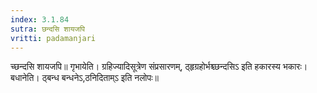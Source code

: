 ```yaml
---
index: 3.1.84
sutra: छन्दसि शायजपि
vritti: padamanjari
---
```


 च्छन्दसि शायजपि॥ गृभायेति। ग्रहिज्यादिसूत्रेण संप्रसारणम्, ठ्हृग्रहोर्भश्च्छन्दसिऽ इति हकारस्य भकारः। बधानेति। ठ्बन्ध बन्धनेऽ,ठनिदिताम्ऽ इति नलोपः॥